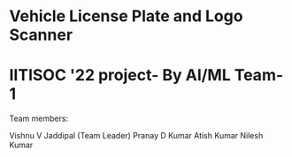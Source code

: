# Vehicle License Plate and Logo Scanner
# IITISOC '22 project- By AI/ML Team-1

Team members:

Vishnu V Jaddipal (Team Leader)
Pranay D Kumar
Atish Kumar
Nilesh Kumar
